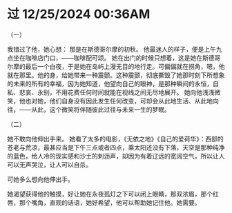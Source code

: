 # 过 12/25/2024 00:36AM


（一）

我错过了他，她心想：
那是在斯德哥尔摩的初秋。
他最迷人的样子，便是上午九点坐在咖啡店门口，——咖啡配可颂。
她在出门的时候只想着，这是她在斯德哥尔摩的最后一个白夜，于是她在岛屿上漫无目的地行走。可偏偏就在拐角，嗯，他就在那里。他的身，给她带来一种震颤。这种震颤，彻底撕毁了她那时刻下所想象的未来的所有的幸福，因为她知道，他望向自己的眼神，是那种瞬间的永恒，自私、悲哀、永别，不用花费任何时间就能在视线之间无尽地展开。
她向他浅浅微笑，他也对她，他们自身没有因此发生任何改变，可却会从此地生活、从此地向往，——从此，这个微笑将伴随彼此过往与未来一生的梦眠。


（二）

她不敢向他伸出手来。
她看了太多的电影，《无依之地》《自己的爱荷华》：西部的苍老与荒凉，最甚应当是下午三点或者四点，乘太阳还没有下落，天空是那种纯净的蓝色，给人冷的现实感和沙土的刺沥声，却因为有着辽远的宽阔空气，所以让人可以无声哭泣，让人可以自杀。

可她多么想向他伸出手。

她渴望获得他的触摸，好让她在永夜孤灯之下可以闭上眼睛，那双浓眉，那个红唇，那个嘴角，直观的话语，她好希望，他可以帮助她记住他。她需要。
